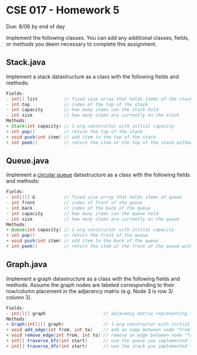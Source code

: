 # CSE 017 - Homework 5

Due: 8/06 by end of day

Implement the following classes. You can add any additional classes, fields, or methods you deem necessary to complete this assignment.

## Stack.java

Implement a stack datastructure as a class with the following fields and methods:

```java
Fields: 
- int[] list          // fixed size array that holds items of the stack
- int top             // index of the top of the stack
- int capacity        // how many items can the stack hold
- int size            // how many items are currently on the stack
Methods:
+ Stack(int capacity) // 1-arg constructor with initial capacity
+ int pop()           // return the top of the stack
+ void push(int item) // add item to the top of the stack
+ int peek()          // return the item at the top of the stack without removing it
```


## Queue.java

Implement a [circular queue](https://en.wikipedia.org/wiki/Circular_buffer) datastructure as a class with the following fields and methods:

```java
Fields: 
- int[][] G           // fixed size array that holds items of queue
- int front           // index of front of the queue
- int back            // index of the back of the queue
- int capacity        // how many items can the queue hold
- int size            // how many items are currently on the queue
Methods:
+ Queue(int capacity) // 1-arg constructor with initial capacity
+ int pop()           // return the front of the queue
+ void push(int item) // add item to the back of the queue
+ int peek()          // return the item at the front of the queue without removing it
```

## Graph.java

Implement a graph datastructure as a class with the following fields and methods. Assume the graph nodes are labeled corresponding to their row/column placement in the adjacency matrix (e.g. Node 3 is row 3/ column 3).

```java
Fields: 
- int[][] graph                      // adjacency matrix representing the graph
Methods:
+ Graph(int[][] graph)               // 1-arg constructor with initial graph
+ void add_edge(int from, int to)    // add an edge between node "from" and node "to"
+ void remove_edge(int from, int to) // remove an edge between node "from" and node "to"
+ int[] traverse_bfs(int start)      // use the queue you implemented to write a breadth first search traversal over the graph. Returns an array with the nodes in order of traversal. Start indicates the starting node
+ int[] traverse_dfs(int start)      // use the stack you implemented to write a depth first search traversal over the graph. Returns an array with the nodes in order of traversal. Start indicates the starting node.
```
